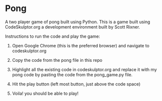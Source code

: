 Pong
====

A two player game of pong built using Python.
This is a game built using CodeSkulptor.org a development environment built by Scott Rixner.

Instructions to run the code and play the game:

1. Open Google Chrome (this is the preferred browser) and navigate to codeskulptor.org 

2. Copy the code from the pong file in this repo

3. Highlight all the existing code in codeskulptor.org and replace it with my pong code by pasting the code from the         pong_game.py file.

4. Hit the play button (left most button, just above the code space)

5. Voila! you should be able to play!

